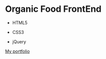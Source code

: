 # Organic Food FrontEnd
- HTML5
* CSS3
+ jQuery

[My portfolio](https://nastenakhizhnyak.github.io/Portfolio/)
